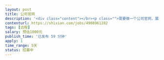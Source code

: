```yaml
---                
layout: post       
title: 公司官网           
description: '<div class="content"></br><p class="">需要做一个公司官网，展示公司主要产品、方案及公司资源以及行业咨询。</br><br/>1：官网，可以用合适的模板</br><br/>2：不带商城</br><br/>3：三网合一，手机、电脑、平板可方便打开，网页自动缩放。</br><br/>4：后期维护由公司自己完成。</br><br/>5：不需要坐班，兼职即可。</br><br/>6：JAVA/H5语音或者其他合适语言设计均可。网页能够快速打开。</p></br></div>'     
contenturl: https://shixian.com/jobs/4908961282      
tags: [远程]            
salary: 预估1000元          
publish_time: '已发布 59 分钟'         
apply: 1                   
time_range: 5天              
status: 招募中                  
---                 
```

